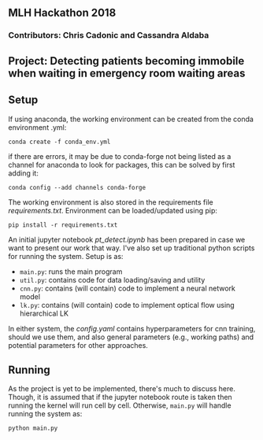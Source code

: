 ## MLH Hackathon 2018

### Contributors: Chris Cadonic and Cassandra Aldaba

## Project: Detecting patients becoming immobile when waiting in emergency room waiting areas

## Setup

If using anaconda, the working environment can be created from the conda environment .yml:

`conda create -f conda_env.yml`

if there are errors, it may be due to conda-forge not being listed as a channel for anaconda to look for packages, this can be solved by first adding it:

`conda config --add channels conda-forge`

The working environment is also stored in the requirements file *requirements.txt*. Environment can be loaded/updated using pip:

`pip install -r requirements.txt`

An initial jupyter notebook *pt_detect.ipynb* has been prepared in case we want to present our work that way. I've also set up traditional python scripts for running the system. Setup is as:

- `main.py`: runs the main program
- `util.py`: contains code for data loading/saving and utility
- `cnn.py`: contains (will contain) code to implement a neural network model
- `lk.py`: contains (will contain) code to implement optical flow using hierarchical LK

In either system, the *config.yaml* contains hyperparameters for cnn training, should we use them, and also general parameters (e.g., working paths) and potential parameters for other approaches.

## Running

As the project is yet to be implemented, there's much to discuss here. Though, it is assumed that if the jupyter notebook route is taken then running the kernel will run cell by cell. Otherwise, `main.py` will handle running the system as:

`python main.py`
